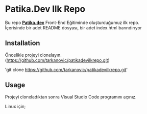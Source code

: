 # Patika.Dev Ilk Repo

Bu repo [**Patika.dev**](https://patika.dev) Front-End Eğitiminde oluşturduğumuz ilk repo. İçerisinde bir adet README dosyası, bir adet index.html barındırıyor

## Installation

Öncelikle projeyi clonelayın. (https://github.com/tarkanovic/patikadevilkrepo.git)

'git clone https://github.com/tarkanovic/patikadevilkrepo.git'


## Usage

Projeyi cloneladıktan sonra Visual Studio Code programını açınız.

Linux için;

